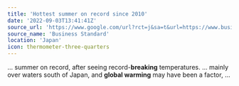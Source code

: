 ```yaml
---
title: 'Hottest summer on record since 2010'
date: '2022-09-03T13:41:41Z'
source_url: 'https://www.google.com/url?rct=j&sa=t&url=https://www.business-standard.com/article/international/japan-experiences-2nd-hottest-summer-on-record-since-2010-says-report-122090300629_1.html&ct=ga&cd=CAIyGjRiYzRlNjVlNGUwYzNjYzk6Y29tOmVuOlVT&usg=AOvVaw0wrwmVLaIHu56V1SbBWCnT'
source_name: 'Business Standard'
location: 'Japan'
icon: thermometer-three-quarters
---
```


... summer on record, after seeing record-<b>breaking</b> temperatures. ... mainly over waters south of Japan, and <b>global warming</b> may have been a factor,&nbsp;...

